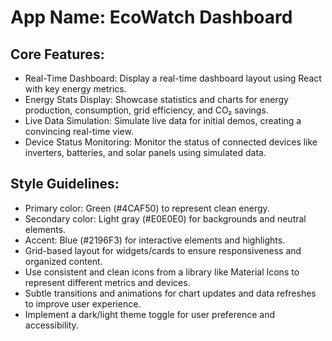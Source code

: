 # **App Name**: EcoWatch Dashboard

## Core Features:

- Real-Time Dashboard: Display a real-time dashboard layout using React with key energy metrics.
- Energy Stats Display: Showcase statistics and charts for energy production, consumption, grid efficiency, and CO₂ savings.
- Live Data Simulation: Simulate live data for initial demos, creating a convincing real-time view.
- Device Status Monitoring: Monitor the status of connected devices like inverters, batteries, and solar panels using simulated data.

## Style Guidelines:

- Primary color: Green (#4CAF50) to represent clean energy.
- Secondary color: Light gray (#E0E0E0) for backgrounds and neutral elements.
- Accent: Blue (#2196F3) for interactive elements and highlights.
- Grid-based layout for widgets/cards to ensure responsiveness and organized content.
- Use consistent and clean icons from a library like Material Icons to represent different metrics and devices.
- Subtle transitions and animations for chart updates and data refreshes to improve user experience.
- Implement a dark/light theme toggle for user preference and accessibility.
